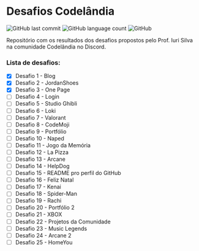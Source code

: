 # Desafios Codelândia

![GitHub last commit](https://img.shields.io/github/last-commit/santos-vinicius/codelandia?style=flat-square)
![GitHub language count](https://img.shields.io/github/languages/count/santos-vinicius/codelandia?style=flat-square)
![GitHub](https://img.shields.io/github/license/santos-vinicius/codelandia?style=flat-square)

Repositório com os resultados dos desafios propostos pelo Prof. Iuri Silva na comunidade Codelândia no Discord.

### Lista de desafios:

- [x] Desafio 1 - Blog
- [x] Desafio 2 - JordanShoes
- [x] Desafio 3 - One Page
- [ ] Desafio 4 - Login
- [ ] Desafio 5 - Studio Ghibli
- [ ] Desafio 6 - Loki
- [ ] Desafio 7 - Valorant
- [ ] Desafio 8 - CodeMoji
- [ ] Desafio 9 - Portfólio
- [ ] Desafio 10 - Naped
- [ ] Desafio 11 - Jogo da Memória
- [ ] Desafio 12 - La Pizza
- [ ] Desafio 13 - Arcane
- [ ] Desafio 14 - HelpDog
- [ ] Desafio 15 - README pro perfil do GitHub
- [ ] Desafio 16 - Feliz Natal
- [ ] Desafio 17 - Kenai
- [ ] Desafio 18 - Spider-Man
- [ ] Desafio 19 - Rachi
- [ ] Desafio 20 - Portfólio 2
- [ ] Desafio 21 - XBOX
- [ ] Desafio 22 - Projetos da Comunidade
- [ ] Desafio 23 - Music Legends
- [ ] Desafio 24 - Arcane 2
- [ ] Desafio 25 - HomeYou
